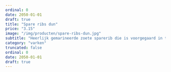 ```yaml
---
ordinal: 0
date: 2050-01-01
draft: true
title: "Spare ribs dun"
price: "3.15"
image: "/img/producten/spare-ribs-dun.jpg"
subtitle: "Heerlijk gemarineerde zoete sparerib die is voorgegaard in traditionele heteluchtovens. Dit zorgt voor de heerlijke specifieke grillsmaak en de perfecte garing. Ideaal voor op de barbecue."
category: "varken"
truncated: false
ordinal: 0
date: 2050-01-01
draft: true
---
```

